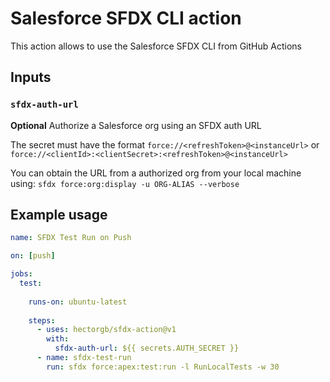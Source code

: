 # Salesforce SFDX CLI action

This action allows to use the Salesforce SFDX CLI from GitHub Actions

## Inputs

### `sfdx-auth-url`

**Optional** Authorize a Salesforce org using an SFDX auth URL

The secret must have the format `force://<refreshToken>@<instanceUrl>` or `force://<clientId>:<clientSecret>:<refreshToken>@<instanceUrl>`

You can obtain the URL from a authorized org from your local machine using: `sfdx force:org:display -u ORG-ALIAS --verbose`

## Example usage

```yaml
name: SFDX Test Run on Push

on: [push]

jobs:
  test:
  
    runs-on: ubuntu-latest
    
    steps:
      - uses: hectorgb/sfdx-action@v1
        with:
          sfdx-auth-url: ${{ secrets.AUTH_SECRET }}
      - name: sfdx-test-run
        run: sfdx force:apex:test:run -l RunLocalTests -w 30
```
